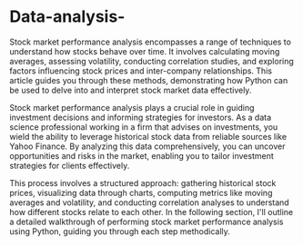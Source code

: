 # Data-analysis-


Stock market performance analysis encompasses a range of techniques to understand how stocks behave over time. It involves calculating moving averages, assessing volatility, conducting correlation studies, and exploring factors influencing stock prices and inter-company relationships. This article guides you through these methods, demonstrating how Python can be used to delve into and interpret stock market data effectively.

Stock market performance analysis plays a crucial role in guiding investment decisions and informing strategies for investors. As a data science professional working in a firm that advises on investments, you wield the ability to leverage historical stock data from reliable sources like Yahoo Finance. By analyzing this data comprehensively, you can uncover opportunities and risks in the market, enabling you to tailor investment strategies for clients effectively.

This process involves a structured approach: gathering historical stock prices, visualizing data through charts, computing metrics like moving averages and volatility, and conducting correlation analyses to understand how different stocks relate to each other. In the following section, I'll outline a detailed walkthrough of performing stock market performance analysis using Python, guiding you through each step methodically.
